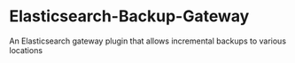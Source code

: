 Elasticsearch-Backup-Gateway
============================

An Elasticsearch gateway plugin that allows incremental backups to various locations